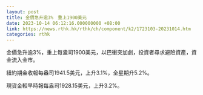 ```yaml
---
layout: post
title: 金價急升逾3%　重上1900美元
date: 2023-10-14 06:12:16.000000000 +08:00
link: https://news.rthk.hk/rthk/ch/component/k2/1723103-20231014.htm
categories: rthk
---
```


金價急升逾3%，重上每盎司1900美元，以巴衝突加劇，投資者尋求避險資產，資金流入金市。

紐約期金收報每盎司1941.5美元，上升3.1%，全星期升5.2%。

現貨金較早時報每盎司1928.15美元，上升3.2%。
